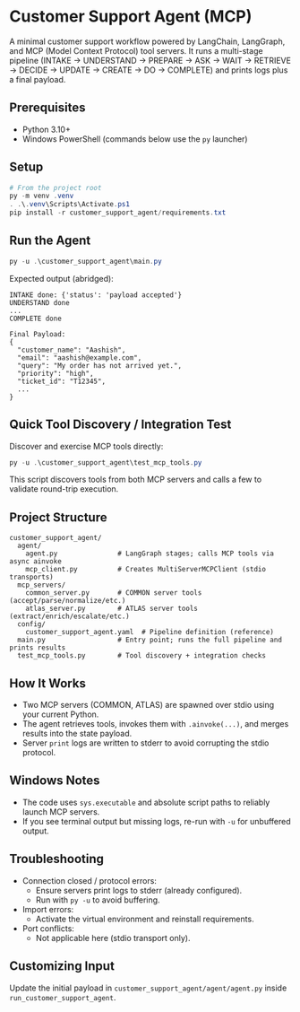# Customer Support Agent (MCP)

A minimal customer support workflow powered by LangChain, LangGraph, and MCP (Model Context Protocol) tool servers. It runs a multi-stage pipeline (INTAKE → UNDERSTAND → PREPARE → ASK → WAIT → RETRIEVE → DECIDE → UPDATE → CREATE → DO → COMPLETE) and prints logs plus a final payload.

## Prerequisites
- Python 3.10+
- Windows PowerShell (commands below use the `py` launcher)

## Setup
```powershell
# From the project root
py -m venv .venv
. .\.venv\Scripts\Activate.ps1
pip install -r customer_support_agent/requirements.txt
```

## Run the Agent
```powershell
py -u .\customer_support_agent\main.py
```
Expected output (abridged):
```text
INTAKE done: {'status': 'payload accepted'}
UNDERSTAND done
...
COMPLETE done

Final Payload:
{
  "customer_name": "Aashish",
  "email": "aashish@example.com",
  "query": "My order has not arrived yet.",
  "priority": "high",
  "ticket_id": "T12345",
  ...
}
```

## Quick Tool Discovery / Integration Test
Discover and exercise MCP tools directly:
```powershell
py -u .\customer_support_agent\test_mcp_tools.py
```
This script discovers tools from both MCP servers and calls a few to validate round-trip execution.

## Project Structure
```text
customer_support_agent/
  agent/
    agent.py               # LangGraph stages; calls MCP tools via async ainvoke
    mcp_client.py          # Creates MultiServerMCPClient (stdio transports)
  mcp_servers/
    common_server.py       # COMMON server tools (accept/parse/normalize/etc.)
    atlas_server.py        # ATLAS server tools (extract/enrich/escalate/etc.)
  config/
    customer_support_agent.yaml  # Pipeline definition (reference)
  main.py                  # Entry point; runs the full pipeline and prints results
  test_mcp_tools.py        # Tool discovery + integration checks
```

## How It Works
- Two MCP servers (COMMON, ATLAS) are spawned over stdio using your current Python.
- The agent retrieves tools, invokes them with `.ainvoke(...)`, and merges results into the state payload.
- Server `print` logs are written to stderr to avoid corrupting the stdio protocol.

## Windows Notes
- The code uses `sys.executable` and absolute script paths to reliably launch MCP servers.
- If you see terminal output but missing logs, re-run with `-u` for unbuffered output.

## Troubleshooting
- Connection closed / protocol errors:
  - Ensure servers print logs to stderr (already configured).
  - Run with `py -u` to avoid buffering.
- Import errors:
  - Activate the virtual environment and reinstall requirements.
- Port conflicts:
  - Not applicable here (stdio transport only).

## Customizing Input
Update the initial payload in `customer_support_agent/agent/agent.py` inside `run_customer_support_agent`.

